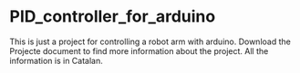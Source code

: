 # PID_controller_for_arduino
This is just a project for controlling a robot arm with arduino. Download the Projecte document to find more information about 
the project. All the information is in Catalan.
